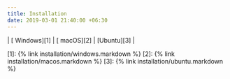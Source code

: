 ```yaml
---
title: Installation
date: 2019-03-01 21:40:00 +06:30
---
```


| [<i class="fab fa-windows fa-5x"></i> Windows][1] | [<i class="fab fa-apple fa-5x"></i> macOS][2] | [<i class="fab fa-ubuntu fa-5x"></i>Ubuntu][3] |

[1]: {% link installation/windows.markdown %}
[2]: {% link installation/macos.markdown   %}
[3]: {% link installation/ubuntu.markdown  %}